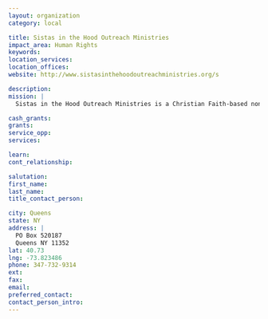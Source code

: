 ```yaml
---
layout: organization
category: local

title: Sistas in the Hood Outreach Ministries
impact_area: Human Rights
keywords: 
location_services: 
location_offices: 
website: http://www.sistasinthehoodoutreachministries.org/s

description: 
mission: |
  Sistas in the Hood Outreach Ministries is a Christian Faith-based non-for-profit organization.  It was founded to be a public charity in order to bring relief to low-income, distressed, unemployed and under-privileged single mothers located in the Flushing/Bayside, Queens area of New York.

cash_grants: 
grants: 
service_opp: 
services: 

learn: 
cont_relationship: 

salutation: 
first_name: 
last_name: 
title_contact_person: 

city: Queens
state: NY
address: |
  PO Box 520187     
  Queens NY 11352
lat: 40.73
lng: -73.823486
phone: 347-732-9314
ext: 
fax: 
email: 
preferred_contact: 
contact_person_intro: 
---
```

